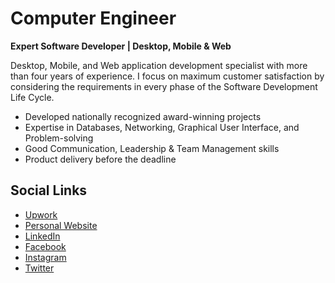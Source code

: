 # Computer Engineer
**Expert Software Developer | Desktop, Mobile & Web**

Desktop, Mobile, and Web application development specialist with more than four years of experience. I focus on maximum customer satisfaction by considering the requirements in every phase of the Software Development Life Cycle.

- Developed nationally recognized award-winning projects
- Expertise in Databases, Networking, Graphical User Interface, and Problem-solving
- Good Communication, Leadership & Team Management skills
- Product delivery before the deadline


## Social Links

- [Upwork](https://www.upwork.com/freelancers/~01ee40c626c31537a9)
- [Personal Website](https://arbindmehta.com.np/)
- [LinkedIn](https://www.linkedin.com/in/arbind67/)
- [Facebook](https://www.facebook.com/arbind.mehta.549/)
- [Instagram](https://www.instagram.com/mehtaarbind)
- [Twitter](https://twitter.com/ArbindMehta11)

